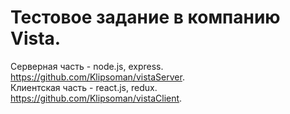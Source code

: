 # Тестовое задание в компанию Vista.

Серверная часть - node.js, express. https://github.com/Klipsoman/vistaServer.  
Клиентская часть - react.js, redux. https://github.com/Klipsoman/vistaClient.  
